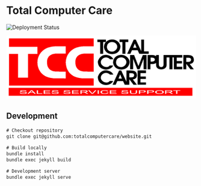 # Total Computer Care


![Deployment Status](https://github.com/totalcomputercare/website/actions/workflows/jekyll.yml/badge.svg)


[![TCC Logo](img/TCC-logo2-sm.png)](https://www.totalcomputercare.com.au/)


## Development

```shell
# Checkout repository
git clone git@github.com:totalcomputercare/website.git
```

```shell
# Build locally 
bundle install
bundle exec jekyll build
```

```shell
# Development server
bundle exec jekyll serve
```